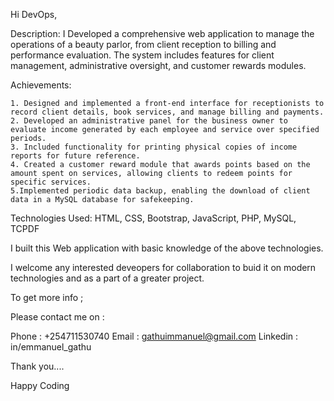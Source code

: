 Hi DevOps,

Description:
I Developed a comprehensive web application to manage the operations of a beauty parlor, from client reception to billing and performance evaluation. 
The system includes features for client management, administrative oversight, and customer rewards modules.

Achievements:

    1. Designed and implemented a front-end interface for receptionists to record client details, book services, and manage billing and payments.
    2. Developed an administrative panel for the business owner to evaluate income generated by each employee and service over specified periods.
    3. Included functionality for printing physical copies of income reports for future reference.
    4. Created a customer reward module that awards points based on the amount spent on services, allowing clients to redeem points for specific services.
    5.Implemented periodic data backup, enabling the download of client data in a MySQL database for safekeeping.

Technologies Used:
HTML, CSS, Bootstrap, JavaScript, PHP, MySQL, TCPDF

I built this Web application with basic knowledge of the above technologies.

I welcome any interested deveopers for collaboration to buid it on modern technologies and as a part of a greater project.

To get more info ;

Please contact me on :

Phone : +254711530740 Email : gathuimmanuel@gmail.com Linkedin : in/emmanuel_gathu

Thank you....

Happy Coding
